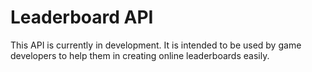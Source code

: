 # Leaderboard API

This API is currently in development. It is intended to be used by game developers to help them in creating online leaderboards easily.

